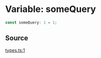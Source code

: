 # Variable: someQuery

```ts
const someQuery: 1 = 1;
```

## Source

[types.ts:1](http://source-url)
